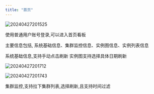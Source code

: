 ```yaml
---
title: "首页"
---
```


![20240427201525](https://img.isxcode.com/picgo/20240427201525.png)

使用普通用户账号登录,可以进入首页看板

主要信息包括, 系统基础信息、集群监控信息、实例图信息、实例列表信息

系统基础信息,支持手动点击刷新
实例图支持选择具体日期刷新

![20240427201712](https://img.isxcode.com/picgo/20240427201712.png)

![20240427201743](https://img.isxcode.com/picgo/20240427201743.png)

集群监控,支持拉下集群列表,选择刷新,且支持时间过滤
